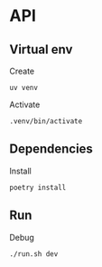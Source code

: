 # API

## Virtual env

Create

```
uv venv
```

Activate

```
.venv/bin/activate
```

## Dependencies

Install

```
poetry install
```

## Run

Debug

```
./run.sh dev
```
